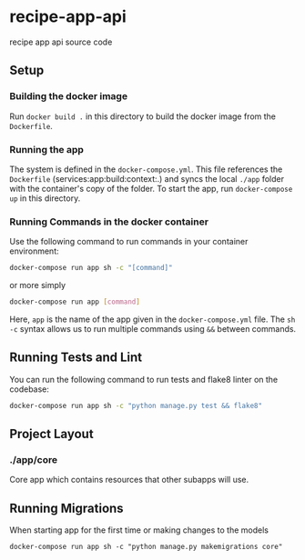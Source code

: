 # recipe-app-api
recipe app api source code

## Setup

### Building the docker image

Run `docker build .` in this directory to build the docker image from the `Dockerfile`.

### Running the app

The system is defined in the `docker-compose.yml`.  This file references the `Dockerfile` (services:app:build:context:.) and syncs the local `./app` folder with the container's copy of the folder.  To start the app, run `docker-compose up` in this directory.

### Running Commands in the docker container
Use the following command to run commands in your container environment:

```bash
docker-compose run app sh -c "[command]"
```

or more simply

```bash
docker-compose run app [command]
```

Here, `app` is the name of the app given in the `docker-compose.yml` file.  The `sh -c` syntax allows us to run multiple commands using `&&` between commands.

## Running Tests and Lint

You can run the following command to run tests and flake8 linter on the codebase:

```bash
docker-compose run app sh -c "python manage.py test && flake8"
```

## Project Layout

### ./app/core

Core app which contains resources that other subapps will use.

## Running Migrations

When starting app for the first time or making changes to the models

`docker-compose run app sh -c "python manage.py makemigrations core"`

